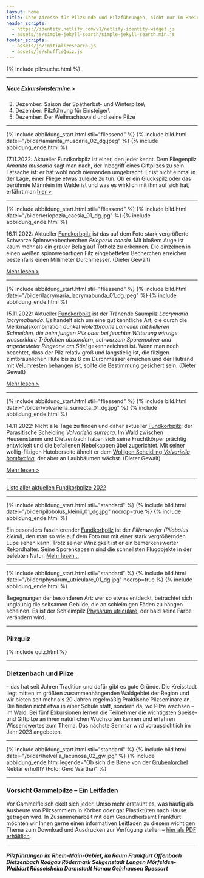```yaml
---
layout: home
title: Ihre Adresse für Pilzkunde und Pilzführungen, nicht nur im Rhein-Main-Gebiet
header_scripts:
  - https://identity.netlify.com/v1/netlify-identity-widget.js
  - assets/js/simple-jekyll-search/simple-jekyll-search.min.js
footer_scripts:
  - assets/js/initializeSearch.js
  - assets/js/shuffleQuiz.js
---
```

{% include pilzsuche.html %}

- - -

##### [Neue Exkursionstermine >](/termine)

3. Dezember: Saison der Spätherbst- und Winterpilze\
11. Dezember: Pilzführung für Einsteiger\
25. Dezember: Der Weihnachtswald und seine Pilze

- - -

{% include abbildung_start.html stil="fliessend" %}
{% include bild.html datei="/bilder/amanita_muscaria_02_dg.jpeg" %}
{% include abbildung_ende.html %}

17.11.2022:  Aktueller Fundkorbpilz ist einer, den jeder kennt. Dem Fliegenpilz *Amanita muscaria* sagt man nach, der Inbegriff eines Giftpilzes zu sein. Tatsache ist: er hat wohl noch niemanden umgebracht. Er ist nicht einmal in der Lage, einer Fliege etwas zuleide zu tun. Ob er ein Glückspilz oder das berühmte Männlein im Walde ist und was es wirklich mit ihm auf sich hat, erfährt man [hier  >](/pilze/amanita-muscaria-fliegenpilz)

<div style="clear:  both"></div>

- - -

{% include abbildung_start.html stil="fliessend" %}
{% include bild.html datei="/bilder/eriopezia_caesia_01_dg.jpg" %}
{% include abbildung_ende.html %}

16.11.2022:  Aktueller [Fundkorbpilz](AA "Glossar-") ist das auf dem Foto stark vergrößerte Schwarze Spinnwebbecherchen *Eriopezia caesia*. Mit bloßem Auge ist kaum mehr als ein grauer Belag auf Totholz zu erkennen. Die einzelnen in einen weißen spinnwebartigen Filz eingebetteten Becherchen erreichen bestenfalls einen Millimeter Durchmesser. (Dieter Gewalt)

[Mehr lesen >](/pilze/eriopezia-caesia-schwarzes-spinnwebbecherchen)

<div style="clear:  both"></div>

- - -

{% include abbildung_start.html stil="fliessend" %}
{% include bild.html datei="/bilder/lacrymaria_lacrymabunda_01_dg.jpeg" %}
{% include abbildung_ende.html %}

15.11.2022:  Aktueller [Fundkorbpilz](AA "Glossar-") ist der Tränende Saumpilz *Lacrymaria lacrymabunda*. Es handelt sich um eine gut kenntliche Art, die durch die Merkmalskombination *dunkel violettbraune Lamellen mit helleren Schneiden, die beim jungen Pilz oder bei feuchter Witterung winzige wasserklare Tröpfchen absondern, schwarzem Sporenpulver und angedeuteter Ringzone am Stiel* gekennzeichnet ist. Wenn man noch beachtet, dass der Pilz relativ groß und langstielig ist, die filzigen zimtbräunlichen Hüte bis zu 8 cm Durchmesser erreichen und der Hutrand mit [Velumresten](Velum "Glossar") behangen ist, sollte die Bestimmung gesichert sein. (Dieter Gewalt)

[Mehr lesen >](/pilze/lacrymaria-lacrymabunda-tränender-saumpilz)

<div style="clear:  both"></div>

- - -

{% include abbildung_start.html stil="fliessend" %}
{% include bild.html datei="/bilder/volvariella_surrecta_01_dg.jpg" %}
{% include abbildung_ende.html %}

14.11.2022:  Nicht alle Tage zu finden und daher aktueller [Fundkorbpilz](AA "Glossar-"): der Parasitische Scheidling *Volvariella surrecta*. Im Wald zwischen Heusenstamm und Dietzenbach haben sich seine Fruchtkörper prächtig entwickelt und die befallenen Nebelkappen übel zugerichtet. Mit seiner wollig-filzigen Hutoberseite ähnelt er dem [Wolligen Scheidling *Volvariella bombycina*](/pilze/volvariella-bombycina-wolliger-scheidling), der aber an Laubbäumen wächst.  (Dieter Gewalt)

[Mehr lesen >](/pilze/volvariella-surrecta-parasitischer-scheidling)

<div style="clear:  both"></div>

- - -

[Liste aller aktuellen Fundkorbpilze 2022](/artikel/liste-aller-aktuellen-fundkorbpilze-2022.html)

- - -

{% include abbildung_start.html stil="standard" %}
{% include bild.html datei="/bilder/pilobolus_kleinii_01_dg.jpg" nocrop=true %}
{% include abbildung_ende.html %}

Ein besonders faszinierender [Fundkorbpilz](AA "Glossar-") ist der *Pillenwerfer (Pilobolus kleinii)*, den man so wie auf dem Foto nur mit einer stark vergrößernden Lupe sehen kann. Trotz seiner Winzigkeit ist er ein bemerkenswerter Rekordhalter. Seine Sporenkapseln sind die schnellsten Flugobjekte in der belebten Natur. [Mehr lesen...](/pilze/pilobolus-kleinii-pillenwerfer)

- - -

{% include abbildung_start.html stil="standard" %}
{% include bild.html datei="/bilder/physarum_utriculare_01_dg.jpg" nocrop=true %}
{% include abbildung_ende.html %}

Begegnungen der besonderen Art: wer so etwas entdeckt, betrachtet sich ungläubig die seltsamen Gebilde, die an schleimigen Fäden zu hängen scheinen. Es ist der Schleimpilz [Physarum utriculare](/pilze/physarum-utriculare-fadenfruchtschleimpilz), der bald seine Farbe verändern wird.

- - -

### Pilzquiz

{% include quiz.html %}

- - -

### Dietzenbach und Pilze

– das hat seit Jahren Tradition und dafür gibt es gute Gründe. Die Kreisstadt liegt mitten im größten zusammenhängenden Waldgebiet der Region und wir bieten seit mehr als 20 Jahren regelmäßig Praktische Pilzseminare an. Die finden nicht etwa in einer Schule statt, sondern da, wo Pilze wachsen – im Wald. Bei fünf Exkursionen lernen die Teilnehmer die wichtigsten Speise- und Giftpilze an ihren natürlichen Wuchsorten kennen und erfahren Wissenswertes zum Thema. Das nächste Seminar wird voraussichtlich im Jahr 2023 angeboten.  

- - -

{% include abbildung_start.html stil="standard" %}
{% include bild.html datei="/bilder/helvella_lacunosa_02_gw.jpg" %}
{% include abbildung_ende.html legende="Ob sich die Biene von der <a href='/pilze/helvella-lacunosa-grubenlorchel'>Grubenlorchel</a> Nektar erhofft?  (Foto: Gerd Wartha)" %}

- - -

### Vorsicht Gammelpilze – Ein Leitfaden

Vor Gammelfleisch ekelt sich jeder. Umso mehr erstaunt es, was häufig als Ausbeute von Pilzsammlern in Körben oder gar Plastiktüten nach Hause getragen wird. In Zusammenarbeit mit dem Gesundheitsamt Frankfurt möchten wir Ihnen gerne einen informativen Leitfaden zu diesem wichtigen Thema zum Download und Ausdrucken zur Verfügung stellen – [hier als PDF erhältlich](/assets/docs/Fundkorb.de-Gammelpilze.pdf).

- - -

##### Pilzführungen im Rhein-Main-Gebiet, im Raum Frankfurt Offenbach Dietzenbach Rodgau Rödermark Seligenstadt Langen Mörfelden-Walldort Rüsselsheim Darmstadt Hanau Gelnhausen Spessart